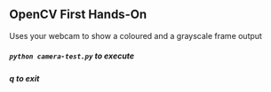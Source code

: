 ## OpenCV First Hands-On

Uses your webcam to show a coloured and a grayscale frame output

##### ```python camera-test.py``` to execute
#####  **q** to exit
